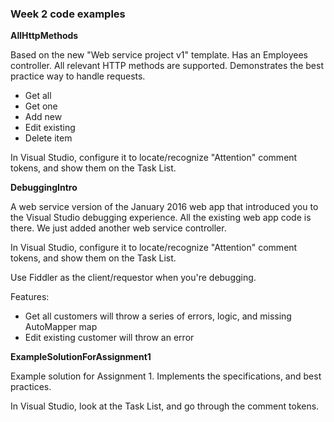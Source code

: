 ### Week 2 code examples

**AllHttpMethods**

Based on the new "Web service project v1" template. Has an Employees controller. All relevant HTTP methods are supported. Demonstrates the best practice way to handle requests.  
* Get all
* Get one
* Add new
* Edit existing
* Delete item

In Visual Studio, configure it to locate/recognize "Attention" comment tokens, and show them on the Task List.  

**DebuggingIntro**

A web service version of the January 2016 web app that introduced you to the Visual Studio debugging experience. All the existing web app code is there. We just added another web service controller.  

In Visual Studio, configure it to locate/recognize "Attention" comment tokens, and show them on the Task List.  

Use Fiddler as the client/requestor when you're debugging.  

Features:
* Get all customers will throw a series of errors, logic, and missing AutoMapper map
* Edit existing customer will throw an error

**ExampleSolutionForAssignment1**

Example solution for Assignment 1. Implements the specifications, and best practices.  

In Visual Studio, look at the Task List, and go through the comment tokens.  
